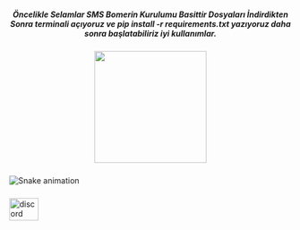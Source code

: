 <h5 align="center">Öncelikle Selamlar SMS Bomerin Kurulumu Basittir Dosyaları İndirdikten Sonra terminali açıyoruz ve pip install -r requirements.txt yazıyoruz daha sonra başlatabiliriz iyi kullanımlar.</h5>

###

<div align="center">
  <img height="200" src="https://media.tenor.com/8CzwlnGlYNEAAAAC/zxc.gif"  />
</div>

###

<img src="https://raw.githubusercontent.com/inorwasia/inorwasia/output/snake.svg" alt="Snake animation" />

###

<div align="left">
  <a href="discord.gg/sianetwork" target="_blank">
    <img src="https://raw.githubusercontent.com/maurodesouza/profile-readme-generator/master/src/assets/icons/social/discord/default.svg" width="52" height="40" alt="discord logo"  />
  </a>
</div>

###
